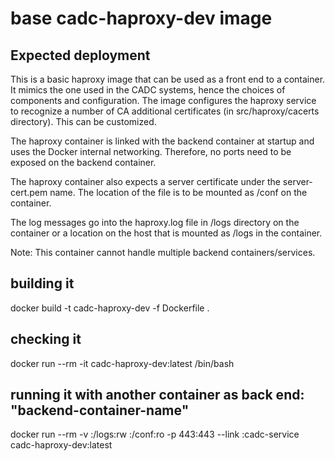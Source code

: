 # base cadc-haproxy-dev image

## Expected deployment
This is a basic haproxy image that can be used as a front end to a container. It mimics the one used in the CADC systems,
hence the choices of components and configuration. The image configures the haproxy service to recognize a number of CA
additional certificates (in src/haproxy/cacerts directory). This can be customized.

The haproxy container is linked with the backend container at startup and uses the Docker internal networking. Therefore,
no ports need to be exposed on the backend container.

The haproxy container also expects a server certificate under the server-cert.pem name. The location of the file is
to be mounted as /conf on the container.

The log messages go into the haproxy.log file in /logs directory on the container or a location on the host that is
mounted as /logs in the container.

Note: This container cannot handle multiple backend containers/services.

## building it
docker build -t cadc-haproxy-dev -f Dockerfile .

## checking it
docker run --rm -it cadc-haproxy-dev:latest /bin/bash

## running it with another container as back end: "backend-container-name"
docker run --rm -v <path-to-external-logs>:/logs:rw <path-to-server-cert>:/conf:ro -p 443:443 --link <backend-container-name>:cadc-service cadc-haproxy-dev:latest

